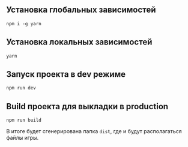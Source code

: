 ## Установка глобальных зависимостей
`npm i -g yarn`

## Установка локальных зависимостей
`yarn`

## Запуск проекта в dev режиме
`npm run dev`

## Build проекта для выкладки в production
`npm run build`

В итоге будет сгенерирована папка `dist`, где и будут располагаться файлы игры.
